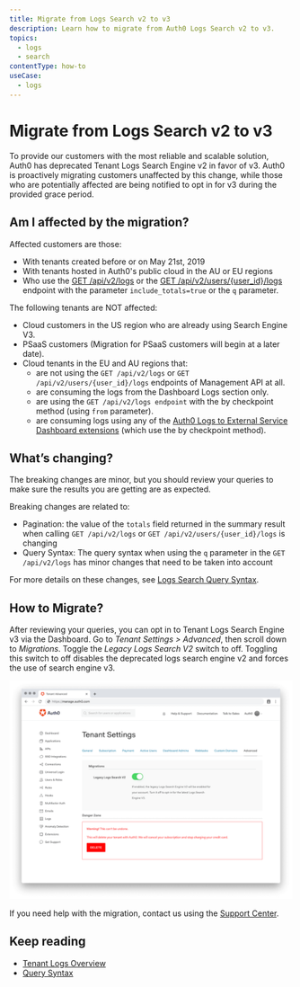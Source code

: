 ```yaml
---
title: Migrate from Logs Search v2 to v3
description: Learn how to migrate from Auth0 Logs Search v2 to v3.
topics:
  - logs
  - search
contentType: how-to 
useCase:
  - logs
---
```


# Migrate from Logs Search v2 to v3

To provide our customers with the most reliable and scalable solution, Auth0 has deprecated Tenant Logs Search Engine v2 in favor of v3.
Auth0 is proactively migrating customers unaffected by this change, while those who are potentially affected are being notified to opt in for v3 during the provided grace period.

## Am I affected by the migration?

Affected customers are those:
* With tenants created before or on May 21st, 2019
* With tenants hosted in Auth0's public cloud in the AU or EU regions
* Who use the [GET /api/v2/logs](/api/v2#!/Logs/get_logs) or the [GET /api/v2/users/{user_id}/logs](/api/v2#!/Users/get_logs_by_user) endpoint with the parameter `include_totals=true` or the `q` parameter. 

The following tenants are NOT affected:
* Cloud customers in the US region who are already using Search Engine V3.
* PSaaS customers (Migration for PSaaS customers will begin at a later date).
* Cloud tenants in the EU and AU regions that:
  * are not using the `GET /api/v2/logs` or `GET /api/v2/users/{user_id}/logs` endpoints of Management API at all.
  * are consuming the logs from the Dashboard Logs section only.
  * are using the `GET /api/v2/logs endpoint` with the by checkpoint method (using `from` parameter).
  * are consuming logs using any of the [Auth0 Logs to External Service Dashboard extensions](/extensions#export-auth0-logs-to-an-external-service) (which use the by checkpoint method).

## What’s changing?

The breaking changes are minor, but you should review your queries to make sure the results you are getting are as expected.

Breaking changes are related to:
* Pagination: the value of the `totals` field returned in the summary result when calling `GET /api/v2/logs` or `GET /api/v2/users/{user_id}/logs` is changing
* Query Syntax: The query syntax when using the `q` parameter in the `GET /api/v2/logs` has minor changes that need to be taken into account

For more details on these changes, see [Logs Search Query Syntax](/logs/query-syntax#search-engine-v3-breaking-changes). 

## How to Migrate?

After reviewing your queries, you can opt in to Tenant Logs Search Engine v3 via the Dashboard. Go to *Tenant Settings > Advanced*, then scroll down to *Migrations*. Toggle the *Legacy Logs Search V2* switch to off. 
Toggling this switch to off disables the deprecated logs search engine v2 and forces the use of search engine v3.

![](/media/articles/logs/tenant-logs-migration.png)
 
If you need help with the migration, contact us using the [Support Center](https://support.auth0.com/).

## Keep reading
* [Tenant Logs Overview](/logs)
* [Query Syntax](/logs/query-syntax)
